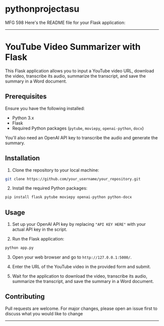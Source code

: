 # pythonprojectasu
MFG 598
Here's the README file for your Flask application:

---

# YouTube Video Summarizer with Flask

This Flask application allows you to input a YouTube video URL, download the video, transcribe its audio, summarize the transcript, and save the summary in a Word document.

## Prerequisites

Ensure you have the following installed:

- Python 3.x
- Flask
- Required Python packages (`pytube`, `moviepy`, `openai-python`, `docx`)

You'll also need an OpenAI API key to transcribe the audio and generate the summary.

## Installation

1. Clone the repository to your local machine:

```bash
git clone https://github.com/your_username/your_repository.git
```

2. Install the required Python packages:

```bash
pip install flask pytube moviepy openai-python python-docx
```

## Usage

1. Set up your OpenAI API key by replacing `"API KEY HERE"` with your actual API key in the script.

2. Run the Flask application:

```bash
python app.py
```

3. Open your web browser and go to `http://127.0.0.1:5000/`.

4. Enter the URL of the YouTube video in the provided form and submit.

5. Wait for the application to download the video, transcribe its audio, summarize the transcript, and save the summary in a Word document.

## Contributing

Pull requests are welcome. For major changes, please open an issue first to discuss what you would like to change

---
